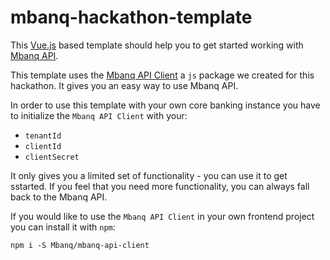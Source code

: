 # mbanq-hackathon-template

This [Vue.js](https://vuejs.org) based template should help you to get started working with [Mbanq API](https://api-docs.cloud.mbanq.com).

This template uses the [Mbanq API Client](https://github.com/Mbanq/mbanq-api-client) a `js` package we created for this hackathon. It gives you an easy way to use Mbanq API.

In order to use this template with your own core banking instance you have to
initialize the `Mbanq API Client` with your:
- `tenantId`
- `clientId`
- `clientSecret`


It only gives you a limited set of functionality - you can use it to get
sstarted. If you feel that you need more functionality, you can always fall back to the Mbanq API.

If you would like to use the `Mbanq API Client` in your own frontend project
you can install it with `npm`:

```
npm i -S Mbanq/mbanq-api-client
```


